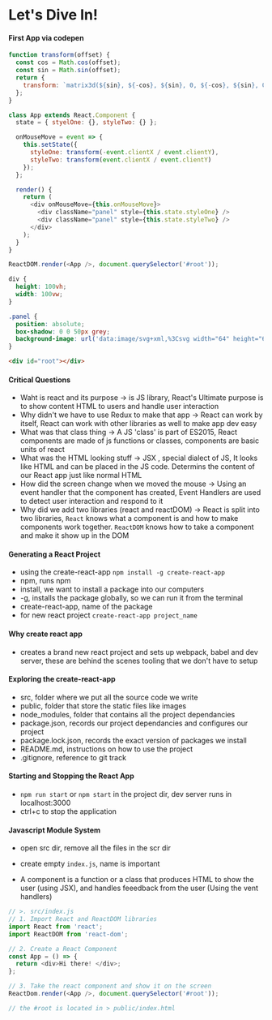 # Let's Dive In!

#### First App via codepen

```javascript
function transform(offset) {
  const cos = Math.cos(offset);
  const sin = Math.sin(offset);
  return {
    transform: `matrix3d(${sin}, ${-cos}, ${sin}, 0, ${-cos}, ${sin}, 0, 0, 0, ${cos}, ${cos}, ${sin}, 0, 0, 0, 1)`
  };
}

class App extends React.Component {
  state = { styelOne: {}, styleTwo: {} };

  onMouseMove = event => {
    this.setState({
      styleOne: transform(-event.clientX / event.clientY),
      styleTwo: transform(event.clientX / event.clientY)
    });
  };

  render() {
    return (
      <div onMouseMove={this.onMouseMove}>
        <div className="panel" style={this.state.styleOne} />
        <div className="panel" style={this.state.styleTwo} />
      </div>
    );
  }
}

ReactDOM.render(<App />, document.querySelector('#root'));
```

```css
div {
  height: 100vh;
  width: 100vw;
}

.panel {
  position: absolute;
  box-shadow: 0 0 50px grey;
  background-image: url('data:image/svg+xml,%3Csvg width="64" height="64" viewBox="0 0 64 64" xmlns="http://www.w3.org/2000/svg"%3E%3Cpath d="M8 16c4.418 0 8-3.582 8-8s-3.582-8-8-8-8 3.582-8 8 3.582 8 8 8zm0-2c3.314 0 6-2.686 6-6s-2.686-6-6-6-6 2.686-6 6 2.686 6 6 6zm33.414-6l5.95-5.95L45.95.636 40 6.586 34.05.636 32.636 2.05 38.586 8l-5.95 5.95 1.414 1.414L40 9.414l5.95 5.95 1.414-1.414L41.414 8zM40 48c4.418 0 8-3.582 8-8s-3.582-8-8-8-8 3.582-8 8 3.582 8 8 8zm0-2c3.314 0 6-2.686 6-6s-2.686-6-6-6-6 2.686-6 6 2.686 6 6 6zM9.414 40l5.95-5.95-1.414-1.414L8 38.586l-5.95-5.95L.636 34.05 6.586 40l-5.95 5.95 1.414 1.414L8 41.414l5.95 5.95 1.414-1.414L9.414 40z" fill="%239C92AC" fill-opacity="0.4" fill-rule="evenodd"/%3E%3C/svg%3E');
}
```

```html
<div id="root"></div>
```

#### Critical Questions

- Waht is react and its purpose -> is JS library, React's Ultimate purpose is to show content HTML to users and handle user interaction
- Why didn't we have to use Redux to make that app -> React can work by itself, React can work with other libraries as well to make app dev easy
- What was that class thing -> A JS 'class' is part of ES2015, React components are made of js functions or classes, components are basic units of react
- What was the HTML looking stuff -> JSX , special dialect of JS, It looks like HTML and can be placed in the JS code. Determins the content of our React app just like normal HTML
- How did the screen change when we moved the mouse -> Using an event handler that the component has created, Event Handlers are used to detect user interaction and respond to it
- Why did we add two libraries (react and reactDOM) -> React is split into two libraries, `React` knows what a component is and how to make components work together. `ReactDOM` knows how to take a component and make it show up in the DOM

#### Generating a React Project

- using the create-react-app
  `npm install -g create-react-app`
- npm, runs npm
- install, we want to install a package into our computers
- -g, installs the package globally, so we can run it from the terminal
- create-react-app, name of the package
- for new react project `create-react-app project_name`

#### Why create react app

- creates a brand new react project and sets up webpack, babel and dev server, these are behind the scenes tooling that we don't have to setup

#### Exploring the create-react-app

- src, folder where we put all the source code we write
- public, folder that store the static files like images
- node_modules, folder that contains all the project dependancies
- package.json, records our project dependancies and configures our project
- package.lock.json, records the exact version of packages we install
- README.md, instructions on how to use the project
- .gitignore, reference to git track

#### Starting and Stopping the React App

- `npm run start` or `npm start` in the project dir, dev server runs in localhost:3000
- ctrl+c to stop the application

#### Javascript Module System

- open src dir, remove all the files in the scr dir
- create empty `index.js`, name is important

- A component is a function or a class that produces HTML to show the user (using JSX), and handles feeedback from the user (Using the vent handlers)

```javascript
// >. src/index.js
// 1. Import React and ReactDOM libraries
import React from 'react';
import ReactDOM from 'react-dom';

// 2. Create a React Component
const App = () => {
  return <div>Hi there! </div>;
};

// 3. Take the react component and show it on the screen
ReactDom.render(<App />, document.querySelector('#root'));

// the #root is located in > public/index.html
```
